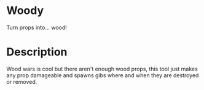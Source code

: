 # Woody
Turn props into... wood!

# Description
Wood wars is cool but there aren't enough wood props, this tool just makes any prop damageable and spawns gibs where and when they are destroyed or removed.
